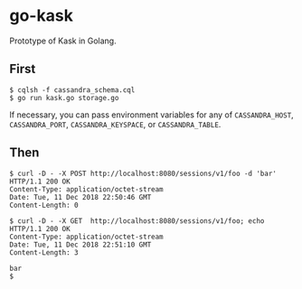 go-kask
=======

Prototype of Kask in Golang.

First
-----

    $ cqlsh -f cassandra_schema.cql
    $ go run kask.go storage.go

If necessary, you can pass environment variables for any of `CASSANDRA_HOST`,
`CASSANDRA_PORT`, `CASSANDRA_KEYSPACE`, or `CASSANDRA_TABLE`.

Then
----

    $ curl -D - -X POST http://localhost:8080/sessions/v1/foo -d 'bar'
    HTTP/1.1 200 OK
    Content-Type: application/octet-stream
    Date: Tue, 11 Dec 2018 22:50:46 GMT
    Content-Length: 0
    
    $ curl -D - -X GET  http://localhost:8080/sessions/v1/foo; echo
    HTTP/1.1 200 OK
    Content-Type: application/octet-stream
    Date: Tue, 11 Dec 2018 22:51:10 GMT
    Content-Length: 3
    
    bar
    $
